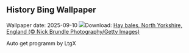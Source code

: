 ## History Bing Wallpaper
Wallpaper date: 2025-09-10
![](https://www.bing.com/th?id=OHR.YorkshireHay_EN-IN0275886002_UHD.jpg&w=1000)Download: [Hay bales, North Yorkshire, England (© Nick Brundle Photography/Getty Images)](https://www.bing.com/th?id=OHR.YorkshireHay_EN-IN0275886002_UHD.jpg)

Auto get programm by LtgX
